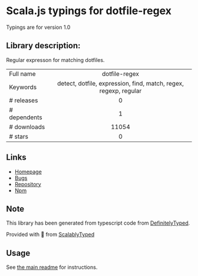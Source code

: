 
# Scala.js typings for dotfile-regex

Typings are for version 1.0

## Library description:
Regular expresson for matching dotfiles.

|                    |                 |
| ------------------ | :-------------: |
| Full name          | dotfile-regex |
| Keywords           | detect, dotfile, expression, find, match, regex, regexp, regular |
| # releases         | 0 |
| # dependents       | 1 |
| # downloads        | 11054 |
| # stars            | 0 |

## Links
- [Homepage](https://github.com/regexhq/dotfile-regex)
- [Bugs](https://github.com/regexhq/dotfile-regex/issues)
- [Repository](https://github.com/regexhq/dotfile-regex)
- [Npm](https://www.npmjs.com/package/dotfile-regex)
    


## Note
This library has been generated from typescript code from [DefinitelyTyped](https://definitelytyped.org).

Provided with :purple_heart: from [ScalablyTyped](https://github.com/oyvindberg/ScalablyTyped)

## Usage
See [the main readme](../../readme.md) for instructions.


